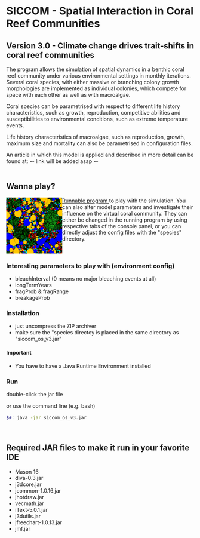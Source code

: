 # SICCOM - Spatial Interaction in Coral Reef Communities
## Version 3.0 - Climate change drives trait-shifts in coral reef communities
The program allows the simulation of spatial dynamics in a benthic coral reef community under various environmental settings in monthly iterations. Several coral species, with either massive or branching colony growth morphologies are implemented as individual colonies, which compete for space with each other as well as with macroalgae.


Coral species can be parametrised with respect to different life history characteristics, such as growth, reproduction, competitive abilities and susceptibilities to environmental conditions, such as extreme temperature events.


Life history characteristics of macroalgae, such as reproduction, growth, maximum size and mortality can also be parametrised in configuration files.




An article in which this model is applied and described in more detail can be found at:
-- link will be added asap -- 
<br/>
<br/>

## Wanna play?

<p>
  <img src="https://github.com/danukub/siccom_v3/blob/master/ReefView_siccom.png" alt="reef view pic" width="150" height="150"              align="left" > 
  <a href="https://github.com/danukub/siccom_v3/blob/master/siccom_os_v3.zip" 
  alt="Runnable program" />
    Runnable program
  </a> 
  to play with the simulation. 
  You can also alter model parameters and investigate their influence on the virtual coral community. They can either be changed in the running program by using respective tabs of the console panel, or you can directly adjust the config files with the "species" directory.
</p>

<br/>

### Interesting parameters to play with (environment config)
- bleachInterval (0 means no major bleaching events at all)
- longTermYears
- fragProb & fragRange
- breakageProb

### Installation
- just uncompress the ZIP archiver
- make sure the "species directoy is placed in the same directory as "siccom_os_v3.jar"

#### Important
- You have to have a Java Runtime Environment installed

### Run
double-click the jar file

or use the command line (e.g. bash)
```bash
$#: java -jar siccom_os_v3.jar
``` 
<br/>

## Required JAR files to make it run in your favorite IDE
- Mason 16
- diva-0.3.jar
- j3dcore.jar   
- jcommon-1.0.16.jar     
- jhotdraw.jar  
- vecmath.jar
- iText-5.0.1.jar  
- j3dutils.jar  
- jfreechart-1.0.13.jar  
- jmf.jar
